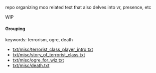 repo organizing moo related text that also delves into vr, presence, etc

WIP

#### Grouping

keywords: terrorism, ogre, death
 - [txt/misc/terrorist\_class\_player\_intro.txt](txt/misc/terrorist_class_player_intro.txt)
 - [txt/misc/story\_of\_terrorist\_class.txt](txt/misc/story_of_terrorist_class.txt)
 - [txt/misc/ogre\_for\_wiz.txt](txt/misc/ogre_for_wiz.txt)
 - [txt/misc/death.txt](txt/misc/death.txt)
